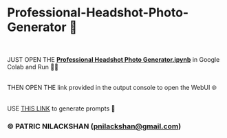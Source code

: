 # Professional-Headshot-Photo-Generator 🤳
<br>

JUST OPEN THE  [__Professional Headshot Photo Generator.ipynb__](https://colab.research.google.com/github/patricnilackshan/Professional-Headshot-Photo-Generator/blob/main/Professional_Headshot_Photo_Generator.ipynb) in Google Colab and Run 🧑‍💻
<br>
<br>

THEN OPEN THE link provided in the output console to open the WebUI 🌐
<br>
<br>

USE [THIS LINK](https://app2.gravitywrite.com/content/new?category=7&prompt=3034) to generate prompts 📜

### © PATRIC NILACKSHAN (pnilackshan@gmail.com)

